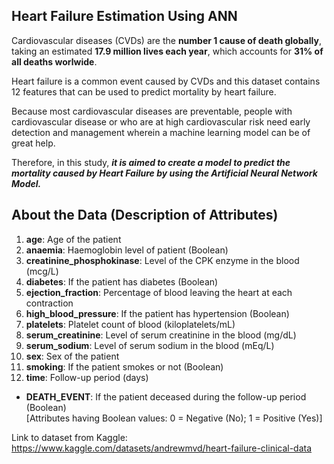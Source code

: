 ## Heart Failure Estimation Using ANN

Cardiovascular diseases (CVDs) are the **number 1 cause of death globally**, taking an estimated **17.9 million lives each year**, which accounts for **31% of all deaths worlwide**.  
  
Heart failure is a common event caused by CVDs and this dataset contains 12 features that can be used to predict mortality by heart failure. 
  
Because most cardiovascular diseases are preventable, people with cardiovascular disease or who are at high cardiovascular risk need early detection and management wherein a machine learning model can be of great help.  
  
Therefore, in this study, ***it is aimed to create a model to predict the mortality caused by Heart Failure by using the Artificial Neural Network Model.***

## About the Data (Description of Attributes)
1. **age**: Age of the patient
2. **anaemia**: Haemoglobin level of patient (Boolean)
3. **creatinine_phosphokinase**: Level of the CPK enzyme in the blood (mcg/L)
4. **diabetes**: If the patient has diabetes (Boolean)
5. **ejection_fraction**: Percentage of blood leaving the heart at each contraction
6. **high_blood_pressure**: If the patient has hypertension (Boolean)
7. **platelets**: Platelet count of blood (kiloplatelets/mL)
8. **serum_creatinine**: Level of serum creatinine in the blood (mg/dL)
9. **serum_sodium**: Level of serum sodium in the blood (mEq/L)
10. **sex**: Sex of the patient
11. **smoking**: If the patient smokes or not (Boolean)
12. **time**: Follow-up period (days)
- **DEATH_EVENT**: If the patient deceased during the follow-up period (Boolean)  
[Attributes having Boolean values: 0 = Negative (No); 1 = Positive (Yes)]

Link to dataset from Kaggle: https://www.kaggle.com/datasets/andrewmvd/heart-failure-clinical-data
